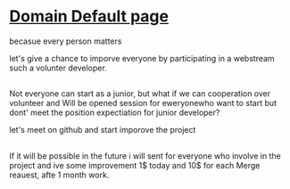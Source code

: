 # [Domain Default page](https://volunteer.webstream.dev/)

becasue every person matters

let's give a chance to imporve everyone by participating in a webstream such a volunter developer.

##
Not everyone can start as a junior, but what if we can cooperation over volunteer and 
Will be opened session for eweryonewho want to start but dont' meet the position expectiation for junior developer?

let's meet on github
and start imporove the project

##
If it will be possible in the future i will sent for everyone who involve in the project and ive some improvement 1$ today and 10$ for each Merge reauest, afte 1 month work.

